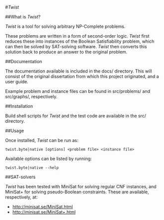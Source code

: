 #*Twist*

##What is *Twist*?

*Twist* is a tool for solving arbitrary NP-Complete problems. 

These problems are written in a form of second-order logic. *Twist* first reduces these into instances of the Boolean Satisfiability problem, which can then be solved by SAT-solving software. *Twist* then converts this solution back to produce an answer to the original problem.

##Documentation

The documentation available is included in the docs/ directory. This will consist of the original dissertation from which this project originated, and a user guide.

Example problem and instance files can be found in src/problems/ and src/graphs/, respectively.

##Installation

Build shell scripts for *Twist* and the test code are available in the src/ directory. 

##Usage

Once installed, *Twist* can be run as:

    twist.byte|native [options] <problem file> <instance file>

Available options can be listed by running:

    twist.byte|native --help

##SAT-solvers

*Twist* has been tested with MiniSat for solving regular CNF instances, and MiniSat+ for solving pseudo-Boolean constraints. These are available, respectively, at:

* http://minisat.se/MiniSat.html
* http://minisat.se/MiniSat+.html


